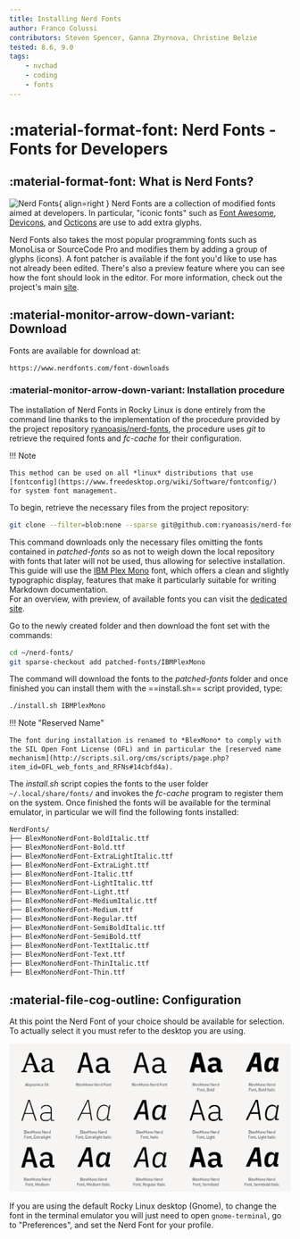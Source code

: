 ```yaml
---
title: Installing Nerd Fonts
author: Franco Colussi
contributors: Steven Spencer, Ganna Zhyrnova, Christine Belzie
tested: 8.6, 9.0
tags:
    - nvchad
    - coding
    - fonts
---
```


# :material-format-font: Nerd Fonts - Fonts for Developers

## :material-format-font: What is Nerd Fonts?

![Nerd Fonts](images/nerd_fonts_site_small.png){ align=right } Nerd Fonts are a collection of modified fonts aimed at developers. In particular, "iconic fonts" such as [Font Awesome](https://fontawesome.com/), [Devicons](https://devicon.dev/), and [Octicons](https://primer.style/foundations/icons) are use to add extra glyphs.

Nerd Fonts also takes the most popular programming fonts such as MonoLisa or SourceCode Pro and modifies them by adding a group of glyphs (icons). A font patcher is available if the font you'd like to use has not already been edited.  There's also a preview feature where you can see how the font should look in the editor. For more information, check out the project's main [site](https://www.nerdfonts.com/).

## :material-monitor-arrow-down-variant: Download

Fonts are available for download at:

```text
https://www.nerdfonts.com/font-downloads
```

### :material-monitor-arrow-down-variant: Installation procedure

The installation of Nerd Fonts in Rocky Linux is done entirely from the command line thanks to the implementation of the procedure provided by the project repository [ryanoasis/nerd-fonts](https://github.com/ryanoasis/nerd-fonts), the procedure uses *git* to retrieve the required fonts and *fc-cache* for their configuration.

!!! Note

    This method can be used on all *linux* distributions that use [fontconfig](https://www.freedesktop.org/wiki/Software/fontconfig/) for system font management.

To begin, retrieve the necessary files from the project repository:

```bash
git clone --filter=blob:none --sparse git@github.com:ryanoasis/nerd-fonts
```

This command downloads only the necessary files omitting the fonts contained in *patched-fonts* so as not to weigh down the local repository with fonts that later will not be used, thus allowing for selective installation.  
This guide will use the [IBM Plex Mono](https://github.com/ryanoasis/nerd-fonts/tree/master/patched-fonts/IBMPlexMono) font, which offers a clean and slightly typographic display, features that make it particularly suitable for writing Markdown documentation.  
For an overview, with preview, of available fonts you can visit the [dedicated site](https://www.programmingfonts.org/#plex-mono).

Go to the newly created folder and then download the font set with the commands:

```bash
cd ~/nerd-fonts/
git sparse-checkout add patched-fonts/IBMPlexMono
```

The command will download the fonts to the *patched-fonts* folder and once finished you can install them with the ==install.sh== script provided, type:

```bash
./install.sh IBMPlexMono
```

!!! Note "Reserved Name"

    The font during installation is renamed to *BlexMono* to comply with the SIL Open Font License (OFL) and in particular the [reserved name mechanism](http://scripts.sil.org/cms/scripts/page.php?item_id=OFL_web_fonts_and_RFNs#14cbfd4a).

The *install.sh* script copies the fonts to the user folder `~/.local/share/fonts/` and invokes the *fc-cache* program to register them on the system. Once finished the fonts will be available for the terminal emulator, in particular we will find the following fonts installed:

```text title="~/.local/share/fonts/"
NerdFonts/
├── BlexMonoNerdFont-BoldItalic.ttf
├── BlexMonoNerdFont-Bold.ttf
├── BlexMonoNerdFont-ExtraLightItalic.ttf
├── BlexMonoNerdFont-ExtraLight.ttf
├── BlexMonoNerdFont-Italic.ttf
├── BlexMonoNerdFont-LightItalic.ttf
├── BlexMonoNerdFont-Light.ttf
├── BlexMonoNerdFont-MediumItalic.ttf
├── BlexMonoNerdFont-Medium.ttf
├── BlexMonoNerdFont-Regular.ttf
├── BlexMonoNerdFont-SemiBoldItalic.ttf
├── BlexMonoNerdFont-SemiBold.ttf
├── BlexMonoNerdFont-TextItalic.ttf
├── BlexMonoNerdFont-Text.ttf
├── BlexMonoNerdFont-ThinItalic.ttf
├── BlexMonoNerdFont-Thin.ttf
```

## :material-file-cog-outline: Configuration

At this point the Nerd Font of your choice should be available for selection. To actually select it you must refer to the desktop you are using.

![Font Manager](images/font_nerd_view.png)

If you are using the default Rocky Linux desktop (Gnome), to change the font in the terminal emulator you will just need to open `gnome-terminal`, go to "Preferences", and set the Nerd Font for your profile.
